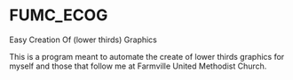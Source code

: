 # FUMC_ECOG
Easy Creation Of (lower thirds) Graphics

This is a program meant to automate the create of lower thirds graphics for myself and those that follow me at Farmville United Methodist Church.
